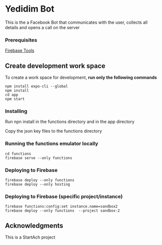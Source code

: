 # Yedidim Bot

This is the a Facebook Bot that communicates with the user, collects all details and opens a call on the server

### Prerequisites

[Firebase Tools](https://github.com/firebase/firebase-tools)

## Create development work space
To create a work space for development, **run only the following commands**

```
npm install expo-cli --global
npm install
cd app
npm start
```

### Installing

Run npn install in the functions directory and in the app directory

Copy the json key files to the functions directory

### Running the functions emulator locally

```
cd functions
firebase serve --only functions
```

### Deploying to Firebase

```
firebase deploy --only functions
firebase deploy --only hosting
```

### Deploying to Firebase (specific project/instance)

```
firebase functions:config:set instance.name=sandbox2
firebase deploy --only functions  --project sandbox-2
```

## Acknowledgments

This is a StartAch project
